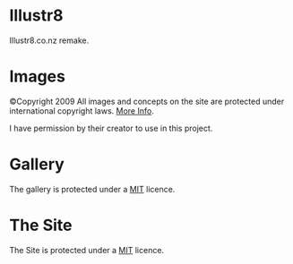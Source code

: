 # Illustr8
Illustr8.co.nz remake.

Images
===
©Copyright 2009 All images and concepts on the site are protected under international copyright laws. [More Info](http://illustr8.co.nz/).

I have permission by their creator to use in this project.

Gallery
===
The gallery is protected under a [MIT](https://github.com/dimsemenov/Magnific-Popup/blob/master/LICENSE) licence.

The Site
===
The Site is protected under a [MIT](https://github.com/A-Lom/Illustr8/blob/master/LICENSE) licence.
